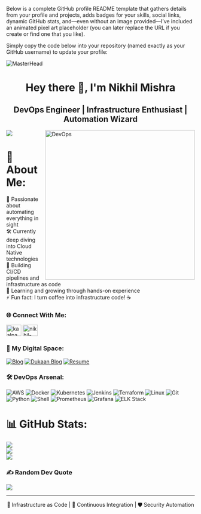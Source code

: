 Below is a complete GitHub profile README template that gathers details from your profile and projects, adds badges for your skills, social links, dynamic GitHub stats, and—even without an image provided—I’ve included an animated pixel art placeholder (you can later replace the URL if you create or find one that you like).

Simply copy the code below into your repository (named exactly as your GitHub username) to update your profile:

![MasterHead](https://user-images.githubusercontent.com/74038190/225813708-98b745f2-7d22-48cf-9150-083f1b00d6c9.gif)
<h1 align="center">Hey there 👋, I'm Nikhil Mishra</h1>
<h2 align="center">DevOps Engineer | Infrastructure Enthusiast | Automation Wizard</h2>
<img align="right" alt="DevOps" width="400" src="https://user-images.githubusercontent.com/74038190/229223263-cf2e4b07-2615-4f87-9c38-e37600437c96.gif">

[![](https://visitcount.itsvg.in/api?id=kaalpanikh&icon=0&color=0)](https://visitcount.itsvg.in)

# 💫 About Me:
🚀 Passionate about automating everything in sight<br>
🛠️ Currently deep diving into Cloud Native technologies<br>
🔄 Building CI/CD pipelines and infrastructure as code<br>
🌟 Learning and growing through hands-on experience<br>
⚡ Fun fact: I turn coffee into infrastructure code! ☕

<h3 align="left">🌐 Connect With Me:</h3>
<p align="left">
<a href="https://twitter.com/kaalpanikhitis" target="blank"><img align="center" src="https://raw.githubusercontent.com/rahuldkjain/github-profile-readme-generator/master/src/images/icons/Social/twitter.svg" alt="kaalpanikhitis" height="30" width="40" /></a>
<a href="https://linkedin.com/in/nikhil-mishra-392503306" target="blank"><img align="center" src="https://raw.githubusercontent.com/rahuldkjain/github-profile-readme-generator/master/src/images/icons/Social/linked-in-alt.svg" alt="nikhil-mishra" height="30" width="40" /></a>
</p>

<h3 align="left">🔗 My Digital Space:</h3>
<p align="left">
<a href="https://nikhilmishra.live" target="_blank"><img src="https://img.shields.io/badge/Blog-nikhilmishra.live-2ea44f?style=for-the-badge&logo=github" alt="Blog"></a>
<a href="https://dukaan.nikhilmishra.live" target="_blank"><img src="https://img.shields.io/badge/Internship-Dukaan%20Blog-FF6B6B?style=for-the-badge&logo=blogger" alt="Dukaan Blog"></a>
<a href="https://cv.nikhilmishra.live" target="_blank"><img src="https://img.shields.io/badge/Resume-View%20CV-4A90E2?style=for-the-badge&logo=read-the-docs" alt="Resume"></a>
</p>

<h3 align="left">🛠 DevOps Arsenal:</h3>
<p align="left">
<img src="https://img.shields.io/badge/AWS-%23FF9900.svg?style=for-the-badge&logo=amazon-aws&logoColor=white" alt="AWS"/>
<img src="https://img.shields.io/badge/Docker-%230db7ed.svg?style=for-the-badge&logo=docker&logoColor=white" alt="Docker"/>
<img src="https://img.shields.io/badge/Kubernetes-%23326ce5.svg?style=for-the-badge&logo=kubernetes&logoColor=white" alt="Kubernetes"/>
<img src="https://img.shields.io/badge/Jenkins-D24939?style=for-the-badge&logo=Jenkins&logoColor=white" alt="Jenkins"/>
<img src="https://img.shields.io/badge/Terraform-%235835CC.svg?style=for-the-badge&logo=terraform&logoColor=white" alt="Terraform"/>
<img src="https://img.shields.io/badge/Linux-FCC624?style=for-the-badge&logo=linux&logoColor=black" alt="Linux"/>
<img src="https://img.shields.io/badge/Git-F05032?style=for-the-badge&logo=git&logoColor=white" alt="Git"/>
<img src="https://img.shields.io/badge/Python-3776AB?style=for-the-badge&logo=python&logoColor=white" alt="Python"/>
<img src="https://img.shields.io/badge/Shell_Script-121011?style=for-the-badge&logo=gnu-bash&logoColor=white" alt="Shell"/>
<img src="https://img.shields.io/badge/Prometheus-E6522C?style=for-the-badge&logo=Prometheus&logoColor=white" alt="Prometheus"/>
<img src="https://img.shields.io/badge/Grafana-%23F46800.svg?style=for-the-badge&logo=grafana&logoColor=white" alt="Grafana"/>
<img src="https://img.shields.io/badge/ELK_Stack-005571?style=for-the-badge&logo=elastic&logoColor=white" alt="ELK Stack"/>
</p>

# 📊 GitHub Stats:
![](https://github-readme-stats.vercel.app/api?username=kaalpanikh&theme=blueberry&hide_border=false&include_all_commits=true&count_private=true)<br/>
![](https://github-readme-streak-stats.herokuapp.com/?user=kaalpanikh&theme=blueberry&hide_border=false)<br/>
![](https://github-readme-stats.vercel.app/api/top-langs/?username=kaalpanikh&theme=blueberry&hide_border=false&include_all_commits=true&count_private=true&layout=compact)

### ✍️ Random Dev Quote
![](https://quotes-github-readme.vercel.app/api?type=horizontal&theme=tokyonight)

---
<p align="center">🚀 Infrastructure as Code | 🔄 Continuous Integration | 🛡️ Security Automation</p>